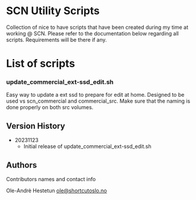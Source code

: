 # SCN Utility Scripts
Collection of nice to have scripts that have been created during my time at working @ SCN.
Please refer to the documentation below regarding all scripts. Requirements will be there if any.

# List of scripts

### update_commercial_ext-ssd_edit.sh

Easy way to update a ext ssd to prepare for edit at home. Designed to be used vs scn_commercial and commercial_src.
Make sure that the naming is done properly on both src volumes.


## Version History

* 20231123
    * Initial release of update_commercial_ext-ssd_edit.sh
 
## Authors

Contributors names and contact info

Ole-Andrè Hestetun  ole@shortcutoslo.no
